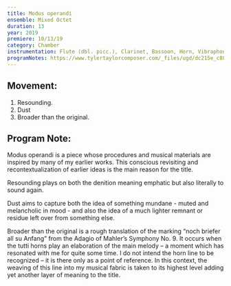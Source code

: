 ```yaml
---
title: Modus operandi
ensemble: Mixed Octet
duration: 13
year: 2019
premiere: 10/13/19
category: Chamber
instrumentation: Flute (dbl. picc.), Clarinet, Bassoon, Horn, Vibraphone, Piano, Violin, Cello
programNotes: https://www.tylertaylorcomposer.com/_files/ugd/dc215e_c884e8137ffe424e8f7dbeffdb45d0bc.pdf
---
```


## Movement:

1. Resounding.
2. Dust
3. Broader than the original.

## Program Note:

Modus operandi is a piece whose procedures and musical materials are inspired by many of
my earlier works. This conscious revisiting and recontextualization of earlier ideas is the main
reason for the title.

Resounding plays on both the denition meaning emphatic but also literally to sound again.

Dust aims to capture both the idea of something mundane - muted and melancholic in mood -
and also the idea of a much lighter remnant or residue left over from something else.

Broader than the original is a rough translation of the marking “noch briefer all su Anfang” from the Adagio of Mahler’s Symphony No. 9. It occurs when the tutti horns play an elaboration of the
main melody – a moment which has resonated with me for quite some time. I do not intend the
horn line to be recognized – it is there only as a point of reference. In this context, the weaving of this line into my musical fabric is taken to its highest level adding yet another layer of meaning to the title.
